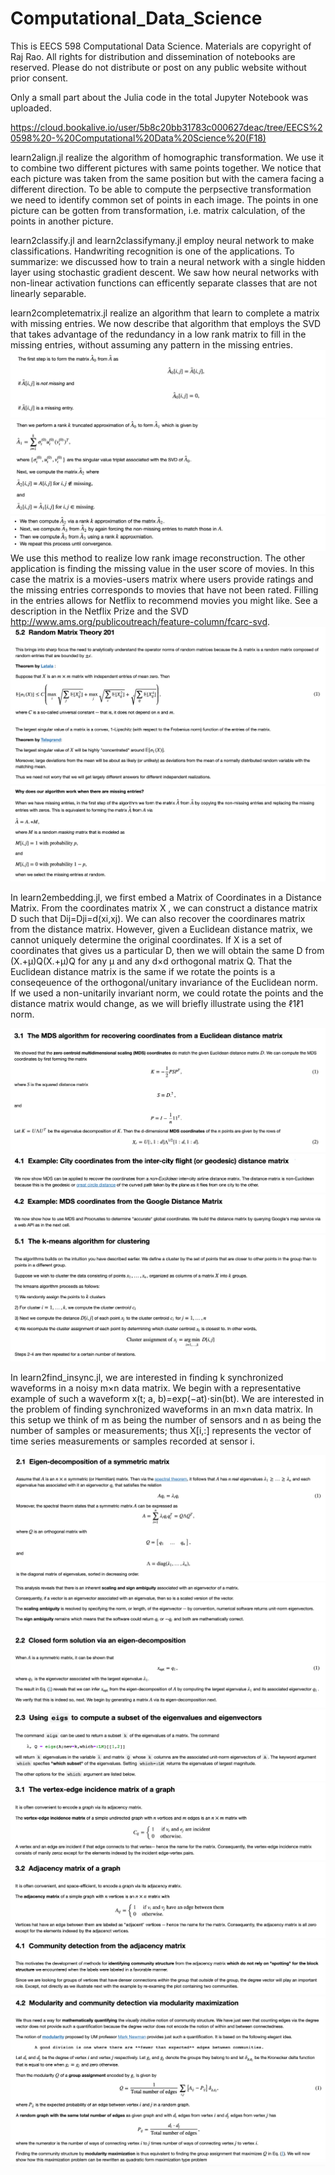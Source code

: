 # Computational_Data_Science

This is EECS 598 Computational Data Science. Materials are copyright of Raj Rao. All rights for distribution and dissemination of notebooks are reserved. Please do not distribute or post on any public website without prior consent.

Only a small part about the Julia code in the total Jupyter Notebook was uploaded. 

https://cloud.bookalive.io/user/5b8c20bb31783c000627deac/tree/EECS%20598%20-%20Computational%20Data%20Science%20(F18)

learn2align.jl realize the algorithm of homographic transformation. We use it to combine two different pictures with same points together. We notice that each picture was taken from the same position but with the camera facing a different direction. To be able to compute the perpsective transformation we need to identify common set of points in each image. The points in one picture can be gotten from transformation, i.e. matrix calculation, of the points in another picture.

learn2classify.jl and learn2classifymany.jl employ neural network to make classifications. Handwriting recognition is one of the applications. To summarize: we discussed how to train a neural network with a single hidden layer using stochastic gradient descent. We saw how neural networks with non-linear activation functions can efficently separate classes that are not linearly separable.

learn2completematrix.jl realize an algorithm that learn to complete a matrix with missing entries. We now describe that algorithm that employs the SVD that takes advantage of the redundancy in a low rank matrix to fill in the missing entries, without assuming any pattern in the missing entries. 
![](image1.png)
![](image2.png)
![](image3.png)
We use this method to realize low rank image reconstruction. The other application is finding the missing value in the user score of movies. In this case the matrix is a movies-users matrix where users provide ratings and the missing entries corresponds to movies that have not been rated. Filling in the entries allows for Netflix to recommend movies you might like. See a description in the Netflix Prize and the SVD http://www.ams.org/publicoutreach/feature-column/fcarc-svd.
![](4.png)
![](5.png)

In learn2embedding.jl, we first embed a Matrix of Coordinates in a Distance Matrix. From the coordinates matrix X , we can construct a distance matrix  D such that Dij=Dji=d(xi,xj). We can also recover the coordinares matrix from the distance matrix. However, given a Euclidean distance matrix, we cannot uniquely determine the original coordinates. If X is a set of coordinates that gives us a particular D, then we will obtain the same  D from  (X.+μ)Q(X.+μ)Q  for any  μ  and any d×d  orthogonal matrix Q. That the Euclidean distance matrix is the same if we rotate the points is a conseqeuence of the orthogonal/unitary invariance of the Euclidean norm. If we used a non-unitarily invariant norm, we could rotate the points and the distance matrix would change, as we will briefly illustrate using the  ℓ1ℓ1  norm.

![](6.png)
![](7.png)
![](8.png)
![](9.png)

In learn2find_insync.jl, we are interested in finding k synchronized waveforms in a noisy m×n data matrix. We begin with a representative example of such a waveform x(t; a, b)=exp(−at)⋅sin(bt). We are interested in the problem of finding synchronized waveforms in an  m×n data matrix. In this setup we think of  m  as being the number of sensors and  n as being the number of samples or measurements; thus  X[i,:] represents the vector of time series measurements or samples recorded at sensor  i.

![](10.png)
![](11.png)
![](12.png)
![](13.png)
![](14.png)
![](15.png)
![](16.png)
